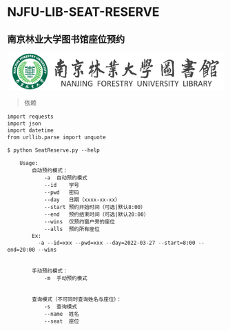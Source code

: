 # NJFU-LIB-SEAT-RESERVE
## 南京林业大学图书馆座位预约

![NJFU-LIB](njfulogo.png)

> 依赖

    import requests
    import json
    import datetime
    from urllib.parse import unquote

```shell
$ python SeatReserve.py --help
```

```shell
	Usage:
		自动预约模式：
			-a	自动预约模式
			--id	学号
			--pwd	密码
			--day	日期（xxxx-xx-xx）
			--start	预约开始时间（可选|默认8:00）
			--end	预约结束时间（可选|默认20:00）
			--wins	仅预约窗户旁的座位
			--alls	预约所有座位
		Ex:
		  -a --id=xxx --pwd=xxx --day=2022-03-27 --start=8:00 --end=20:00 --wins


		手动预约模式：
			-m	手动预约模式


		查询模式（不可同时查询姓名与座位）：
			-s	查询模式
			--name	姓名
			--seat	座位
```
